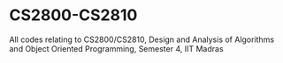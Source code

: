 # CS2800-CS2810

All codes relating to CS2800/CS2810, Design and Analysis of Algorithms and Object Oriented Programming, Semester 4, IIT Madras